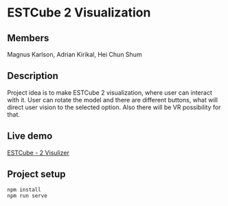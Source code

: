 # ESTCube 2 Visualization

## Members
Magnus Karlson, Adrian Kirikal, Hei Chun Shum

## Description
Project idea is to make ESTCube 2 visualization, where user can interact with it. User can rotate the model and there are different buttons, what will direct user vision to the selected option. Also there will be VR possibility for that.

## Live demo
[ESTCube - 2 Visulizer](https://ec2visulizer.herokuapp.com/)

## Project setup
```
npm install
npm run serve
```
